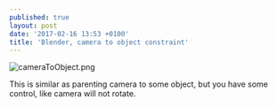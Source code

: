 ```yaml
---
published: true
layout: post
date: '2017-02-16 13:53 +0100'
title: 'Blender, camera to object constraint'
---
```

![cameraToObject.png]({{site.baseurl}}/media/cameraToObject.png)

This is similar as parenting camera to some object, but you have some control, like camera will not rotate.
